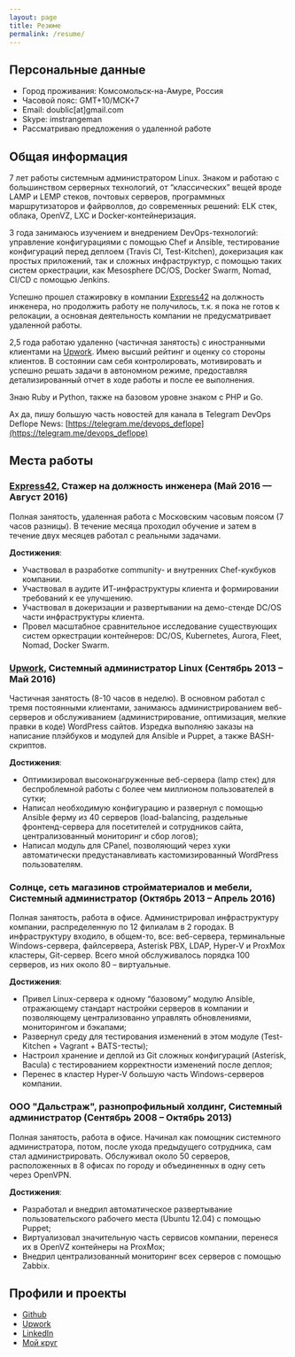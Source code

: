 ```yaml
---
layout: page
title: Резюме
permalink: /resume/
---
```


## Персональные данные
* Город проживания: Комсомольск-на-Амуре, Россия
* Часовой пояс: GMT+10/МСК+7
* Email: doublic[at]gmail.com
* Skype: imstrangeman
* Рассматриваю предложения о удаленной работе

## Общая информация

7 лет работы системным администратором Linux. Знаком и работаю с большинством серверных технологий, от “классических” вещей вроде LAMP и LEMP стеков, почтовых серверов, программных маршрутизаторов и файрволлов, до современных решений: ELK стек, облака, OpenVZ, LXC и Docker-контейнеризация.

3 года занимаюсь изучением и внедрением DevOps-технологий: управление конфигурациями с помощью Chef и Ansible, тестирование конфигураций перед деплоем (Travis CI, Test-Kitchen), докеризация как простых приложений, так и сложных инфраструктур, с помощью таких систем оркестрации, как Mesosphere DC/OS, Docker Swarm, Nomad, CI/CD с помощью Jenkins.

Успешно прошел стажировку в компании [Express42](http://express42.com/job.html) на должность инженера, но продолжить работу не получилось, т.к. я пока не готов к релокации, а основная деятельность компании не предусматривает удаленной работы.

2,5 года работаю удаленно (частичная занятость) с иностранными клиентами на [Upwork](https://www.upwork.com/o/profiles/users/_~01f3f1414b3156fe80/). Имею высший рейтинг и оценку со стороны клиентов. В состоянии сам себя контролировать, мотивировать и успешно решать задачи в автономном режиме, предоставляя детализированный отчет в ходе работы и после ее выполнения.

Знаю Ruby и Python, также на базовом уровне знаком с PHP и Go.

Ах да, пишу большую часть новостей для канала в Telegram DevOps Deflope News: [https://telegram.me/devops_deflope](https://telegram.me/devops_deflope)

## Места работы

### [Express42](http://express42.com), Стажер на должность инженера (Май 2016 — Август 2016)

Полная занятость, удаленная работа с Московским часовым поясом (7 часов разницы). В течение месяца проходил обучение и затем в течение двух месяцев работал с реальными задачами. 

**Достижения**:

* Участвовал в разработке community- и внутренних Chef-кукбуков компании. 
* Участвовал в аудите ИТ-инфраструктуры клиента и формировании требований к ее улучшению. 
* Участвовал в докеризации и развертывании на демо-стенде DC/OS части инфраструктуры клиента. 
* Провел масштабное сравнительное исследование существующих систем оркестрации контейнеров: DC/OS, Kubernetes, Aurora, Fleet, Nomad, Docker Swarm.

### [Upwork](https://www.upwork.com/o/profiles/users/_~01f3f1414b3156fe80/), Системный администратор Linux (Сентябрь 2013 – Май 2016)
Частичная занятость (8-10 часов в неделю). В основном работал с тремя постоянными клиентами, занимаюсь администрированием веб-серверов и обслуживанием (администрирование, оптимизация, мелкие правки в коде) WordPress сайтов. Изредка выполняю заказы на написание плэйбуков и модулей для Ansible и Puppet, а также BASH-скриптов.

**Достижения**:

* Оптимизировал высоконагруженные веб-сервера (lamp стек) для беспроблемной работы с более чем миллионом пользователей в сутки;
* Написал необходимую конфигурацию и развернул с помощью Ansible ферму из 40 серверов (load-balancing, раздельные фронтенд-сервера для посетителей и сотрудников сайта, централизованный мониторинг и сбор логов);
* Написал модуль для CPanel, позволяющий через хуки автоматически предустанавливать кастомизированный WordPress пользователям.

### Солнце, сеть магазинов стройматериалов и мебели, Системный администратор (Октябрь 2013 – Апрель 2016)
Полная занятость, работа в офисе. Администрировал инфраструктуру компании, распределенную по 12 филиалам в 2 городах. В инфраструктуру входило, в общем-то, все: веб-сервера, терминальные Windows-сервера, файлсервера, Asterisk PBX, LDAP, Hyper-V и ProxMox кластеры, Git-сервер. Всего мной обслуживалось порядка 100 серверов, из них около 80 – виртуальные.

**Достижения**:

* Привел Linux-сервера к одному “базовому” модулю Ansible, отражающему стандарт настройки серверов в компании и позволяющему централизованно управлять обновлениями, мониторингом и бэкапами; 
* Развернул среду для тестирования изменений в этом модуле (Test-Kitchen + Vagrant + BATS-тесты); 
* Настроил хранение и деплой из Git сложных конфигураций (Asterisk, Bacula) с тестированием корректности изменений после деплоя; 
* Перенес в кластер Hyper-V большую часть Windows-серверов компании.


### ООО "Дальстраж", разнопрофильный холдинг, Системный администратор (Сентябрь 2008 – Октябрь 2013)

Полная занятость, работа в офисе. Начинал как помощник системного администратора, потом, после ухода предыдущего сотрудника, сам стал администрировать. Обслуживал около 50 серверов, расположенных в 8 офисах по городу и объединенных в одну сеть через OpenVPN.

**Достижения**:

* Разработал и внедрил автоматическое развертывание пользовательского рабочего места (Ubuntu 12.04) с помощью Puppet; 
* Виртуализовал значительную часть сервисов компании, перенеся их в OpenVZ контейнеры на ProxMox; 
* Внедрил централизованный мониторинг всех серверов с помощью Zabbix.

## Профили и проекты

* [Github](https://github.com/strangeman)
* [Upwork](https://www.upwork.com/o/profiles/users/_~01f3f1414b3156fe80/)
* [LinkedIn](http://www.linkedin.com/pub/anton-markelov/64/a75/322)
* [Мой круг](https://moikrug.ru/anton-markelov1)